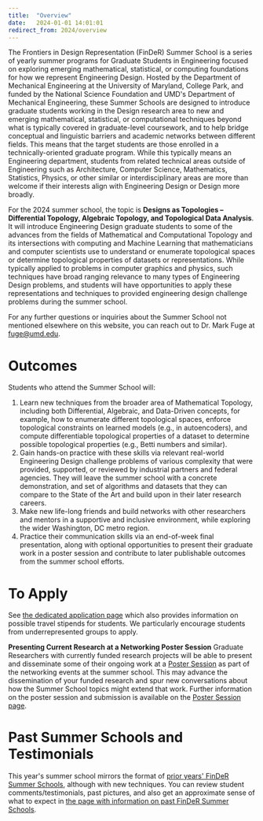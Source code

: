 ```yaml
---
title:  "Overview"
date:   2024-01-01 14:01:01
redirect_from: 2024/overview
---
```


The Frontiers in Design Representation (FinDeR) Summer School is a series of yearly summer programs for Graduate Students in Engineering focused on exploring emerging mathematical, statistical, or computing foundations for how we represent Engineering Design. Hosted by the Department of Mechanical Engineering at the University of Maryland, College Park, and funded by the National Science Foundation and UMD's Department of Mechanical Engineering, these Summer Schools are designed to introduce graduate students working in the Design research area to new and emerging mathematical, statistical, or computational techniques beyond what is typically covered in graduate-level coursework, and to help bridge conceptual and linguistic barriers and academic networks between different fields. This means that the target students are those enrolled in a technically-oriented graduate program. While this typically means an Engineering department, students from related technical areas outside of Engineering such as Architecture, Computer Science, Mathematics, Statistics, Physics, or other similar or interdisciplinary areas are more than welcome if their interests align with Engineering Design or Design more broadly.

For the 2024 summer school, the topic is **Designs as Topologies – Differential Topology, Algebraic Topology, and Topological Data Analysis**. It will introduce Engineering Design graduate students to some of the advances from the fields of Mathematical and Computational Topology and its intersections with computing and Machine Learning that mathematicians and computer scientists use to understand or enumerate topological spaces or determine topological properties of datasets or representations. While typically applied to problems in computer graphics and physics, such techniques have broad ranging relevance to many types of Engineering Design problems, and students will have opportunities to apply these representations and techniques to provided engineering design challenge problems during the summer school.

For any further questions or inquiries about the Summer School not mentioned elsewhere on this website, you can reach out to Dr. Mark Fuge at fuge@umd.edu.

# Outcomes

Students who attend the Summer School will:
1. Learn new techniques from the broader area of Mathematical Topology, including both Differential, Algebraic, and Data-Driven concepts, for example, how to enumerate different topological spaces, enforce topological constraints on learned models (e.g., in autoencoders), and compute differentiable topological properties of a dataset to determine possible topological properties (e.g., Betti numbers and similar).
2. Gain hands-on practice with these skills via relevant real-world Engineering Design challenge problems of various complexity that were provided, supported, or reviewed by industrial partners and federal agencies. They will leave the summer school with a concrete demonstration, and set of algorithms and datasets that they can compare to the State of the Art and build upon in their later research careers.
3. Make new life-long friends and build networks with other researchers and mentors in a supportive and inclusive environment, while exploring the wider Washington, DC metro region.
4. Practice their communication skills via an end-of-week final presentation, along with optional opportunities to present their graduate work in a poster session and contribute to later publishable outcomes from the summer school efforts.

# To Apply

See [the dedicated application page](../apply) which also provides information on possible travel stipends for students. We particularly encourage students from underrepresented groups to apply.

**Presenting Current Research at a Networking Poster Session**
Graduate Researchers with currently funded research projects will be able to present and disseminate some of their ongoing work at a [Poster Session](../poster_session) as part of the networking events at the summer school. This may advance the dissemination of your funded research and spur new conversations about how the Summer School topics might extend that work. Further information on the poster session and submission is available on the [Poster Session page](../poster_session).

# Past Summer Schools and Testimonials
This year's summer school mirrors the format of [prior years' FinDeR Summer Schools](../past_schools), although with new techniques. You can review student comments/testimonials, past pictures, and also get an approximate sense of what to expect in [the page with information on past FinDeR Summer Schools](../past_schools).
